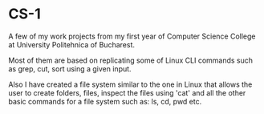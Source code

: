# CS-1
A few of my work projects from my first year of Computer Science College at University Politehnica of Bucharest.

Most of them are based on replicating some of Linux CLI commands such as grep, cut, sort using a given input.

Also I have created a file system similar to the one in Linux that allows the user to create folders, files, inspect the files using 'cat'
and all the other basic commands for a file system such as: ls, cd, pwd etc.
